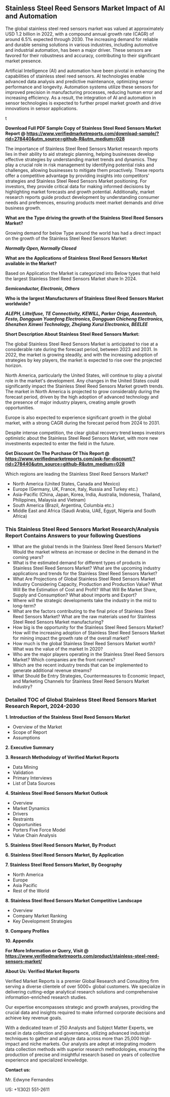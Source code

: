 <h2>Stainless Steel Reed Sensors Market Impact of AI and Automation</h2><p>The global stainless steel reed sensors market was valued at approximately USD 1.2 billion in 2022, with a compound annual growth rate (CAGR) of around 6.5% expected through 2030. The increasing demand for reliable and durable sensing solutions in various industries, including automotive and industrial automation, has been a major driver. These sensors are favored for their robustness and accuracy, contributing to their significant market presence.</p><p>Artificial Intelligence (AI) and automation have been pivotal in enhancing the capabilities of stainless steel reed sensors. AI technologies enable advanced data analysis and predictive maintenance, optimizing sensor performance and longevity. Automation systems utilize these sensors for improved precision in manufacturing processes, reducing human error and increasing efficiency. As a result, the integration of AI and automation in sensor technologies is expected to further propel market growth and drive innovations in sensor applications.</p>t</p><p id="" class=""><strong>Download Full PDF Sample Copy of Stainless Steel Reed Sensors Market Report @ <a href="https://www.verifiedmarketreports.com/download-sample/?rid=278440&utm_source=github-R&utm_medium=028" target="_blank">https://www.verifiedmarketreports.com/download-sample/?rid=278440&utm_source=github-R&utm_medium=028</a></strong></p><p>The importance of&nbsp;Stainless Steel Reed Sensors Market research reports lies in their ability to aid strategic planning, helping businesses develop effective strategies by understanding market trends and dynamics. They play a crucial role in risk management by identifying potential risks and challenges, allowing businesses to mitigate them proactively. These reports offer a competitive advantage by providing insights into competitors' strategies and Stainless Steel Reed Sensors Market positioning. For investors, they provide critical data for making informed decisions by highlighting market forecasts and growth potential. Additionally, market research reports guide product development by understanding consumer needs and preferences, ensuring products meet market demands and drive business growth.</p><p><strong>What are the&nbsp;Type driving the growth of the Stainless Steel Reed Sensors Market?</strong></p><p id="" class="">Growing demand for below Type around the world has had a direct impact on the growth of the Stainless Steel Reed Sensors Market:</p><em><strong>Normally Open, Normally Closed</strong></em></p><strong>What are the&nbsp;Applications&nbsp;of Stainless Steel Reed Sensors Market available in the Market?</strong></p><p id="" class="">Based on Application the Market is categorized into Below types that held the largest Stainless Steel Reed Sensors Market share In 2024.</p><em><strong>Semiconductor, Electronic, Others</strong></em></p><strong>Who is the largest Manufacturers of Stainless Steel Reed Sensors Market worldwide?</strong></p><p><em><strong>ALEPH, Littelfuse, TE Connectivity, KEWILL, Parker Origa, Assemtech, Festo, Dongguan Yuanfeng Electronics, Dongguan Chicheng Electronics, Shenzhen Xinwei Technology, Zhejiang Xurui Electronics, BEELEE</strong></em></p><p id="" class=""><strong>Short Description About Stainless Steel Reed Sensors Market:</strong></p><p>The global Stainless Steel Reed Sensors Market is anticipated to rise at a considerable rate during the forecast period, between 2023 and 2031. In 2022, the market is growing steadily, and with the increasing adoption of strategies by key players, the market is expected to rise over the projected horizon.</p><p>North America, particularly the United States, will continue to play a pivotal role in the market's development. Any changes in the United States could significantly impact the Stainless Steel Reed Sensors Market growth trends. The market in North America is projected to grow considerably during the forecast period, driven by the high adoption of advanced technology and the presence of major industry players, creating ample growth opportunities.</p><p>Europe is also expected to experience significant growth in the global market, with a strong CAGR during the forecast period from 2024 to 2031.</p><p>Despite intense competition, the clear global recovery trend keeps investors optimistic about the Stainless Steel Reed Sensors Market, with more new investments expected to enter the field in the future.</p><p id="" class=""><strong>Get Discount On The Purchase Of This Report @ <a href="https://www.verifiedmarketreports.com/ask-for-discount/?rid=278440&utm_source=github-R&utm_medium=028" target="_blank">https://www.verifiedmarketreports.com/ask-for-discount/?rid=278440&utm_source=github-R&utm_medium=028</a></strong></p>Which regions are leading the Stainless Steel Reed Sensors Market?</p><ul><li>North America (United States, Canada and Mexico)</li><li>Europe (Germany, UK, France, Italy, Russia and Turkey etc.)</li><li>Asia-Pacific (China, Japan, Korea, India, Australia, Indonesia, Thailand, Philippines, Malaysia and Vietnam)</li><li>South America (Brazil, Argentina, Columbia etc.)</li><li>Middle East and Africa (Saudi Arabia, UAE, Egypt, Nigeria and South Africa)</li></ul><h3 id="" class="">This Stainless Steel Reed Sensors Market Research/Analysis Report Contains Answers to your following Questions</h3><ul><li>What are the global trends in the Stainless Steel Reed Sensors Market? Would the market witness an increase or decline in the demand in the coming years?</li><li>What is the estimated demand for different types of products in Stainless Steel Reed Sensors Market? What are the upcoming industry applications and trends for the Stainless Steel Reed Sensors Market?</li><li>What Are Projections of Global Stainless Steel Reed Sensors Market Industry Considering Capacity, Production and Production Value? What Will Be the Estimation of Cost and Profit? What Will Be Market Share, Supply and Consumption? What about imports and Export?</li><li>Where will the strategic developments take the industry in the mid to long-term?</li><li>What are the factors contributing to the final price of Stainless Steel Reed Sensors Market? What are the raw materials used for Stainless Steel Reed Sensors Market manufacturing?</li><li>How big is the opportunity for the Stainless Steel Reed Sensors Market? How will the increasing adoption of Stainless Steel Reed Sensors Market for mining impact the growth rate of the overall market?</li><li>How much is the global Stainless Steel Reed Sensors Market worth? What was the value of the market In 2020?</li><li>Who are the major players operating in the Stainless Steel Reed Sensors Market? Which companies are the front runners?</li><li>Which are the recent industry trends that can be implemented to generate additional revenue streams?</li><li>What Should Be Entry Strategies, Countermeasures to Economic Impact, and Marketing Channels for Stainless Steel Reed Sensors Market Industry?</li></ul><h3 id="" class="">Detailed TOC of Global Stainless Steel Reed Sensors Market Research Report, 2024-2030</h3><p id="" class=""><strong>1. Introduction of the Stainless Steel Reed Sensors Market</strong></p><ul><li>Overview of the Market</li><li>Scope of Report</li><li>Assumptions</li></ul><p id="" class=""><strong>2. Executive Summary</strong></p><p id="" class=""><strong>3. Research Methodology of Verified Market Reports</strong></p><ul><li>Data Mining</li><li>Validation</li><li>Primary Interviews</li><li>List of Data Sources</li></ul><p id="" class=""><strong>4. Stainless Steel Reed Sensors Market Outlook</strong></p><ul><li>Overview</li><li>Market Dynamics</li><li>Drivers</li><li>Restraints</li><li>Opportunities</li><li>Porters Five Force Model</li><li>Value Chain Analysis</li></ul><p id="" class=""><strong>5. Stainless Steel Reed Sensors Market, By Product</strong></p><p id="" class=""><strong>6. Stainless Steel Reed Sensors Market, By Application</strong></p><p id="" class=""><strong>7. Stainless Steel Reed Sensors Market, By Geography</strong></p><ul><li>North America</li><li>Europe</li><li>Asia Pacific</li><li>Rest of the World</li></ul><p id="" class=""><strong>8. Stainless Steel Reed Sensors Market Competitive Landscape</strong></p><ul><li>Overview</li><li>Company Market Ranking</li><li>Key Development Strategies</li></ul><p id="" class=""><strong>9. Company Profiles</strong></p><p id="" class=""><strong>10. Appendix</strong></p><p id="" class=""><strong>For More Information or Query, Visit @ <a href="https://www.verifiedmarketreports.com/product/stainless-steel-reed-sensors-market/" target="_blank">https://www.verifiedmarketreports.com/product/stainless-steel-reed-sensors-market/</a></strong></p><p id="" class=""><strong>About Us: Verified Market Reports</strong></p><p id="" class="">Verified Market Reports is a premier Global Research and Consulting firm serving a diverse clientele of over 5000+ global customers. We specialize in delivering cutting-edge analytical research solutions and comprehensive information-enriched research studies.</p><p id="" class="">Our expertise encompasses strategic and growth analyses, providing the crucial data and insights required to make informed corporate decisions and achieve key revenue goals.</p><p id="" class="">With a dedicated team of 250 Analysts and Subject Matter Experts, we excel in data collection and governance, utilizing advanced industrial techniques to gather and analyze data across more than 25,000 high-impact and niche markets. Our analysts are adept at integrating modern data collection methods with superior research methodologies, ensuring the production of precise and insightful research based on years of collective experience and specialized knowledge.</p><p id="" class=""><strong>Contact us:</strong></p><p id="" class="">Mr. Edwyne Fernandes</p><p id="" class="">US: +1(302) 551-2611</p>